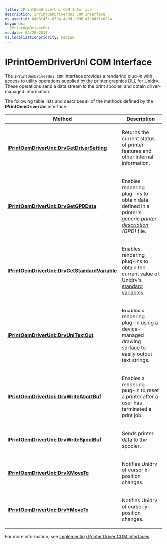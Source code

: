 ```yaml
---
title: IPrintOemDriverUni COM Interface
description: IPrintOemDriverUni COM Interface
ms.assetid: 84b3f43c-039a-4e9d-b596-41c08f1e0284
keywords:
- IPrintOemDriverUni
ms.date: 04/20/2017
ms.localizationpriority: medium
---
```


# IPrintOemDriverUni COM Interface





The `IPrintOemDriverUni COM` interface provides a rendering plug-in with access to utility operations supplied by the printer graphics DLL for Unidrv. These operations send a data stream to the print spooler, and obtain driver-managed information.

The following table lists and describes all of the methods defined by the **IPrintOemDriverUni** interface.

<table>
<colgroup>
<col width="50%" />
<col width="50%" />
</colgroup>
<thead>
<tr class="header">
<th>Method</th>
<th>Description</th>
</tr>
</thead>
<tbody>
<tr class="odd">
<td><p><a href="https://msdn.microsoft.com/library/windows/hardware/ff553126" data-raw-source="[&lt;strong&gt;IPrintOemDriverUni::DrvGetDriverSetting&lt;/strong&gt;](https://msdn.microsoft.com/library/windows/hardware/ff553126)"><strong>IPrintOemDriverUni::DrvGetDriverSetting</strong></a></p></td>
<td><p>Returns the current status of printer features and other internal information.</p></td>
</tr>
<tr class="even">
<td><p><a href="https://msdn.microsoft.com/library/windows/hardware/ff553128" data-raw-source="[&lt;strong&gt;IPrintOemDriverUni::DrvGetGPDData&lt;/strong&gt;](https://msdn.microsoft.com/library/windows/hardware/ff553128)"><strong>IPrintOemDriverUni::DrvGetGPDData</strong></a></p></td>
<td><p>Enables rendering plug-ins to obtain data defined in a printer&#39;s <a href="https://msdn.microsoft.com/library/windows/hardware/ff556283#wdkgloss-generic-printer-description--gpd-" data-raw-source="&lt;em&gt;generic printer description (GPD)&lt;/em&gt;"><em>generic printer description (GPD)</em></a> file.</p></td>
</tr>
<tr class="odd">
<td><p><a href="https://msdn.microsoft.com/library/windows/hardware/ff553129" data-raw-source="[&lt;strong&gt;IPrintOemDriverUni::DrvGetStandardVariable&lt;/strong&gt;](https://msdn.microsoft.com/library/windows/hardware/ff553129)"><strong>IPrintOemDriverUni::DrvGetStandardVariable</strong></a></p></td>
<td><p>Enables rendering plug-ins to obtain the current value of Unidrv&#39;s <a href="standard-variables.md" data-raw-source="[standard variables](standard-variables.md)">standard variables</a>.</p></td>
</tr>
<tr class="even">
<td><p><a href="https://msdn.microsoft.com/library/windows/hardware/ff553132" data-raw-source="[&lt;strong&gt;IPrintOemDriverUni::DrvUniTextOut&lt;/strong&gt;](https://msdn.microsoft.com/library/windows/hardware/ff553132)"><strong>IPrintOemDriverUni::DrvUniTextOut</strong></a></p></td>
<td><p>Enables a rendering plug-in using a device-managed drawing surface to easily output text strings.</p></td>
</tr>
<tr class="odd">
<td><p><a href="https://msdn.microsoft.com/library/windows/hardware/ff553135" data-raw-source="[&lt;strong&gt;IPrintOemDriverUni::DrvWriteAbortBuf&lt;/strong&gt;](https://msdn.microsoft.com/library/windows/hardware/ff553135)"><strong>IPrintOemDriverUni::DrvWriteAbortBuf</strong></a></p></td>
<td><p>Enables a rendering plug-in to reset a printer after a user has terminated a print job.</p></td>
</tr>
<tr class="even">
<td><p><a href="https://msdn.microsoft.com/library/windows/hardware/ff553138" data-raw-source="[&lt;strong&gt;IPrintOemDriverUni::DrvWriteSpoolBuf&lt;/strong&gt;](https://msdn.microsoft.com/library/windows/hardware/ff553138)"><strong>IPrintOemDriverUni::DrvWriteSpoolBuf</strong></a></p></td>
<td><p>Sends printer data to the spooler.</p></td>
</tr>
<tr class="odd">
<td><p><a href="https://msdn.microsoft.com/library/windows/hardware/ff553141" data-raw-source="[&lt;strong&gt;IPrintOemDriverUni::DrvXMoveTo&lt;/strong&gt;](https://msdn.microsoft.com/library/windows/hardware/ff553141)"><strong>IPrintOemDriverUni::DrvXMoveTo</strong></a></p></td>
<td><p>Notifies Unidrv of cursor x-position changes.</p></td>
</tr>
<tr class="even">
<td><p><a href="https://msdn.microsoft.com/library/windows/hardware/ff553144" data-raw-source="[&lt;strong&gt;IPrintOemDriverUni::DrvYMoveTo&lt;/strong&gt;](https://msdn.microsoft.com/library/windows/hardware/ff553144)"><strong>IPrintOemDriverUni::DrvYMoveTo</strong></a></p></td>
<td><p>Notifies Unidrv of cursor y-position changes.</p></td>
</tr>
</tbody>
</table>

 

For more information, see [Implementing Printer Driver COM Interfaces](implementing-printer-driver-com-interfaces.md).

 

 




